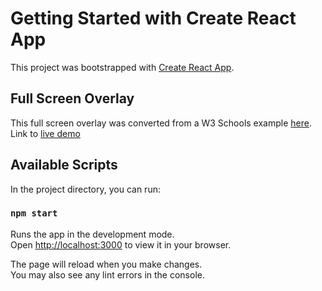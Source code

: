 # Getting Started with Create React App

This project was bootstrapped with [Create React App](https://github.com/facebook/create-react-app).

## Full Screen Overlay

This full screen overlay was converted from a W3 Schools example [here](https://www.w3schools.com/howto/howto_js_fullscreen_overlay.asp). \
Link to [live demo](https://template-overlay-menu-react-styled-components.vercel.app/)

## Available Scripts

In the project directory, you can run:

### `npm start`

Runs the app in the development mode.\
Open [http://localhost:3000](http://localhost:3000) to view it in your browser.

The page will reload when you make changes.\
You may also see any lint errors in the console.

